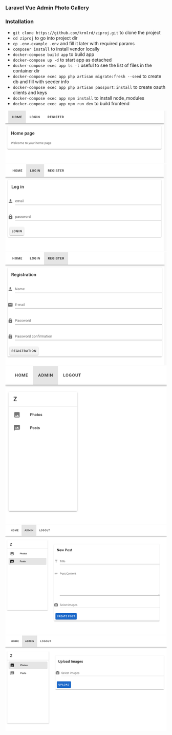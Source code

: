 ### Laravel Vue Admin Photo Gallery

### Installation

-   `git clone https://github.com/krmlrd/ziproj.git` to clone the project
-   `cd ziproj` to go into project dir
-   `cp .env.example .env` and fill it later with required params
-   `composer install` to install vendor locally
-   `docker-compose build app` to build app
-   `docker-compose up -d` to start app as detached
-   `docker-compose exec app ls -l` useful to see the list of files in the container dir
-   `docker-compose exec app php artisan migrate:fresh --seed` to create db and fill with seeder info
-   `docker-compose exec app php artisan passport:install` to create oauth clients and keys
-   `docker-compose exec app npm install` to install node_modules
-   `docker-compose exec app npm run dev` to build frontend


![Image of Homepage](https://github.com/krmlrd/ziproj/blob/master/public/readme-images/homepage.png)
![Image of Login](https://github.com/krmlrd/ziproj/blob/master/public/readme-images/login.png)
![Image of Register](https://github.com/krmlrd/ziproj/blob/master/public/readme-images/register.png)
![Image of Admin](https://github.com/krmlrd/ziproj/blob/master/public/readme-images/admin.png)
![Image of Admin Posts](https://github.com/krmlrd/ziproj/blob/master/public/readme-images/admin-posts.png)
![Image of Admin Photos](https://github.com/krmlrd/ziproj/blob/master/public/readme-images/admin-photos.png)
